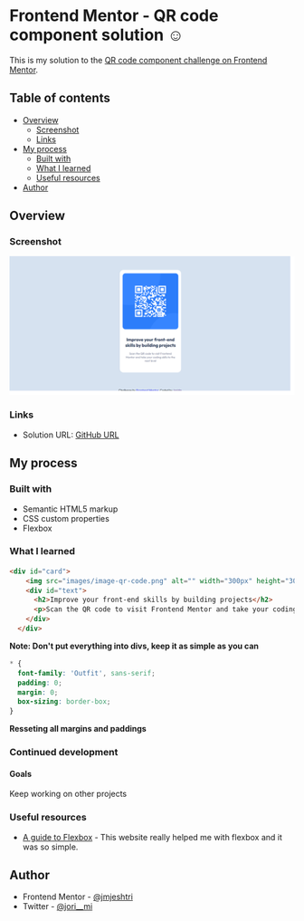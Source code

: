 # Frontend Mentor - QR code component solution :relaxed:

This is my solution to the [QR code component challenge on Frontend Mentor](https://www.frontendmentor.io/challenges/qr-code-component-iux_sIO_H). 

## Table of contents

- [Overview](#overview)
  - [Screenshot](#screenshot)
  - [Links](#links)
- [My process](#my-process)
  - [Built with](#built-with)
  - [What I learned](#what-i-learned)
  - [Useful resources](#useful-resources)
- [Author](#author)

## Overview

### Screenshot

![Screenshot-desktop](./images/screenshot-desktop-2.png)

### Links

- Solution URL: [GitHub URL](https://github.com/jmjeshtri/FrontendMentor/tree/main/newbie-challenges/html-css/qr-code-component-main)

## My process

### Built with

- Semantic HTML5 markup
- CSS custom properties
- Flexbox

### What I learned

```html
<div id="card">
    <img src="images/image-qr-code.png" alt="" width="300px" height="300px">
    <div id="text">
      <h2>Improve your front-end skills by building projects</h2>
      <p>Scan the QR code to visit Frontend Mentor and take your coding skills to the next level</p>
    </div>
  </div>
```
**Note: Don't put everything into divs, keep it as simple as you can**

```css
* {
  font-family: 'Outfit', sans-serif;
  padding: 0;
  margin: 0;
  box-sizing: border-box;
}
```
**Resseting all margins and paddings**

### Continued development

#### Goals 

Keep working on other projects

### Useful resources

- [A guide to Flexbox](https://css-tricks.com/snippets/css/a-guide-to-flexbox/) - This website really helped me with flexbox and it was so simple.

## Author

- Frontend Mentor - [@jmjeshtri](https://www.frontendmentor.io/profile/jmjeshtri)
- Twitter - [@jori__mi](https://www.twitter.com/jori__mi)